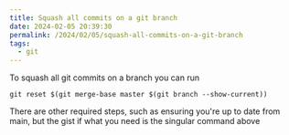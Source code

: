 ```yaml
---
title: Squash all commits on a git branch
date: 2024-02-05 20:39:30
permalink: /2024/02/05/squash-all-commits-on-a-git-branch
tags:
  - git
---
```


To squash all git commits on a branch you can run

    git reset $(git merge-base master $(git branch --show-current))

There are other required steps, such as ensuring you're up to date from main, but the gist if what you need is the singular command above
